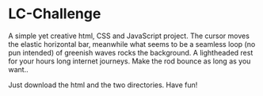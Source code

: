 # LC-Challenge
A simple yet creative html, CSS and JavaScript project. The cursor moves the elastic horizontal bar, meanwhile what seems to be a seamless loop (no pun intended) of greenish waves rocks the background. A lightheaded rest for your hours long internet journeys. Make the rod bounce as long as you want..

Just download the html and the two directories. Have fun!
